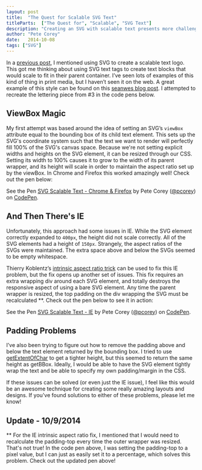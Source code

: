 ```yaml
---
layout: post
title:  "The Quest for Scalable SVG Text"
titleParts:  ["The Quest for", "Scalable", "SVG Text"]
description: "Creating an SVG with scalable text presents more challenges than you would expect. Especially when you're trying to shoot for full browser compatibility."
author: "Pete Corey"
date:   2014-10-08
tags: ["SVG"]
---
```


In a [previous post](http://1pxsolidtomato.com/2014/09/09/responsive-svg-height-issue/), I mentioned using SVG to create a scalable text logo. This got me thinking about using SVG text tags to create text blocks that would scale to fit in their parent container. I’ve seen lots of examples of this kind of thing in print media, but I haven’t seen it on the web. A great example of this style can be found on this [seanwes blog post](http://seanwes.com/2013/on-saying-no/). I attempted to recreate the lettering piece from #3 in the code pens below.

## ViewBox Magic

My first attempt was based around the idea of setting an SVG’s <code class="language-*">viewBox</code> attribute equal to the bounding box of its child text element. This sets up the SVG's coordinate system such that the text we want to render will perfectly fill 100% of the SVG's canvas space. Because we're not setting explicit widths and heights on the SVG element, it can be resized through our CSS. Setting its width to 100% causes it to grow to the width of its parent wrapper, and its height will scale in order to maintain the aspect ratio set up by the viewBox. In Chrome and Firefox this worked amazingly well! Check out the pen below:

<p data-height="480" data-theme-id="0" data-slug-hash="ijvAq" data-default-tab="result" data-user="pcorey" class='codepen'>See the Pen <a href='http://codepen.io/pcorey/pen/ijvAq/'>SVG Scalable Text - Chrome & Firefox</a> by Pete Corey (<a href='http://codepen.io/pcorey'>@pcorey</a>) on <a href='http://codepen.io'>CodePen</a>.</p>
<script async src="//codepen.io/assets/embed/ei.js"></script>

## And Then There's IE

Unfortunately, this approach had some issues in IE. While the SVG element correctly expanded to <code class="language-*">400px</code>, the height did not scale correctly. All of the SVG elements had a height of <code class="language-*">150px</code>. Strangely, the aspect ratios of the SVGs were maintained. The extra space above and below the SVGs seemed to be empty whitespace.

Thierry Koblentz’s [intrinsic aspect ratio trick](http://alistapart.com/article/creating-intrinsic-ratios-for-video/) can be used to fix this IE problem, but the fix opens up another set of issues. This fix requires an extra wrapping div around each SVG element, and totally destroys the responsive aspect of using a bare SVG element. Any time the parent wrapper is resized, the top padding on the div wrapping the SVG must be recalculated **. Check out the pen below to see it in action:

<p data-height="482" data-theme-id="0" data-slug-hash="wdGcq" data-default-tab="result" data-user="pcorey" class='codepen'>See the Pen <a href='http://codepen.io/pcorey/pen/wdGcq/'>SVG Scalable Text - IE</a> by Pete Corey (<a href='http://codepen.io/pcorey'>@pcorey</a>) on <a href='http://codepen.io'>CodePen</a>.</p>
<script async src="//codepen.io/assets/embed/ei.js"></script>

## Padding Problems

I’ve also been trying to figure out how to remove the padding above and below the text element returned by the bounding box. I tried to use [getExtentOfChar](http://www.w3.org/TR/SVG/text.html#__svg__SVGTextContentElement__getExtentOfChar) to get a tighter height, but this seemed to return the same height as getBBox. Ideally, I would be able to have the SVG element tightly wrap the text and be able to specify my own padding/margin in the CSS.

If these issues can be solved (or even just the IE issue), I feel like this would be an awesome technique for creating some really amazing layouts and designs. If you've found solutions to either of these problems, please let me know!

## Update - 10/9/2014

** For the IE intrinsic aspect ratio fix, I mentioned that I would need to recalculate the padding-top every time the outer wrapper was resized. That's not true! In the code pen above, I was setting the padding-top to a pixel value, but I can just as easily set it to a percentage, which solves this problem. Check out the updated pen above!
